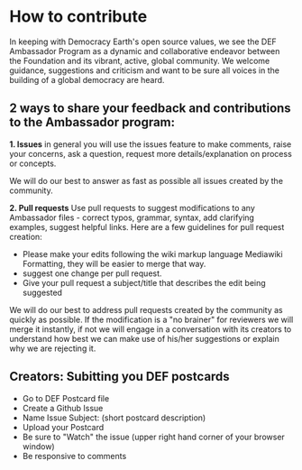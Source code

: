 # How to contribute
In keeping with Democracy Earth's open source values, we see the DEF Ambassador Program as a dynamic and collaborative endeavor between the Foundation and its vibrant, active, global community.  We welcome guidance, suggestions and criticism and want to be sure all voices in the building of a global democracy are heard.

## 2 ways to share your feedback and contributions to the Ambassador program: 

**1. Issues**
in  general  you will use the issues feature to make comments, raise your concerns, ask a question, request more details/explanation on process or concepts.

We will do our best to answer as fast as possible all issues created by the community.


**2. Pull requests**
Use pull requests to suggest modifications to any Ambassador files - correct typos, grammar, syntax, add clarifying examples, suggest helpful links.   Here are a few guidelines for pull request creation:

- Please make your edits following the wiki markup language Mediawiki Formatting, they will be easier to merge that way.
- suggest one change per pull request.  
- Give your pull request a subject/title that describes the edit being suggested

We will do our best to address pull requests created by the community as quickly as possible. If the modification is a "no brainer" for reviewers we will merge it instantly, if not we will engage in a conversation with its creators to understand how best we can make use of his/her suggestions or explain why we are rejecting it.




## Creators: Subitting you DEF postcards
- Go to DEF Postcard file
- Create a Github Issue
- Name Issue Subject: (short postcard description)
- Upload your Postcard
- Be sure to "Watch" the issue (upper right hand corner of your browser window)
- Be responsive to comments



